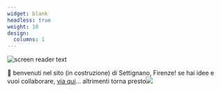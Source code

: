 ```yaml
---
widget: blank
headless: true
weight: 10
design:
  columns: 1
---
```


![screen reader text](img/logo_settignano.jpg)


👋 benvenuti nel sito (in costruzione) di Settignano, Firenze!
se hai idee e vuoi collaborare, [via qui](https://github.com/settignano/settignano.org)... altrimenti torna presto![](https://wowchemy.com/docs/content/)